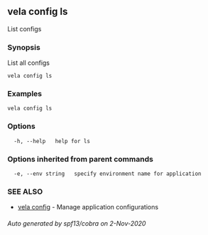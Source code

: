 ## vela config ls

List configs

### Synopsis

List all configs

```
vela config ls
```

### Examples

```
vela config ls
```

### Options

```
  -h, --help   help for ls
```

### Options inherited from parent commands

```
  -e, --env string   specify environment name for application
```

### SEE ALSO

* [vela config](vela_config.md)	 - Manage application configurations

###### Auto generated by spf13/cobra on 2-Nov-2020
